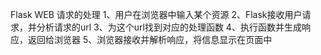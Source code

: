 Flask WEB 请求的处理
1、用户在浏览器中输入某个资源
2、Flask接收用户请求，并分析请求的url
3、为这个url找到对应的处理函数
4、执行函数并生成响应，返回给浏览器
5、浏览器接收并解析响应，将信息显示在页面中
